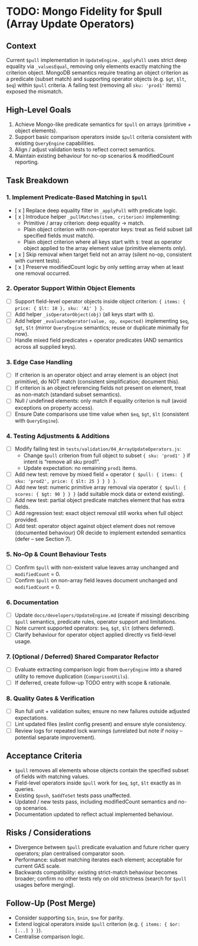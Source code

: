 # TODO: Mongo Fidelity for $pull (Array Update Operators)

## Context
Current `$pull` implementation in `UpdateEngine._applyPull` uses strict deep equality via `_valuesEqual`, removing only elements exactly matching the criterion object. MongoDB semantics require treating an object criterion as a predicate (subset match) and supporting operator objects (e.g. `$gt`, `$lt`, `$eq`) within `$pull` criteria. A failing test (removing all `sku: 'prod1'` items) exposed the mismatch.

## High-Level Goals
1. Achieve Mongo-like predicate semantics for `$pull` on arrays (primitive + object elements).
2. Support basic comparison operators inside `$pull` criteria consistent with existing `QueryEngine` capabilities.
3. Align / adjust validation tests to reflect correct semantics.
4. Maintain existing behaviour for no-op scenarios & modifiedCount reporting.

## Task Breakdown

### 1. Implement Predicate-Based Matching in `$pull`
- [ x ] Replace deep equality filter in `_applyPull` with predicate logic.
- [ x ] Introduce helper `_pullMatches(item, criterion)` implementing:
  - Primitive / array criterion: deep equality -> match.
  - Plain object criterion with non-operator keys: treat as field subset (all specified fields must match).
  - Plain object criterion where all keys start with `$`: treat as operator object applied to the array element value (primitive elements only).
- [ x ] Skip removal when target field not an array (silent no-op, consistent with current tests).
- [ x ] Preserve modifiedCount logic by only setting array when at least one removal occurred.

### 2. Operator Support Within Object Elements
- [ ] Support field-level operator objects inside object criterion: `{ items: { price: { $lt: 10 }, sku: 'A1' } }`.
- [ ] Add helper `_isOperatorObject(obj)` (all keys start with `$`).
- [ ] Add helper `_evaluateOperator(value, op, expected)` implementing `$eq`, `$gt`, `$lt` (mirror `QueryEngine` semantics; reuse or duplicate minimally for now).
- [ ] Handle mixed field predicates + operator predicates (AND semantics across all supplied keys).

### 3. Edge Case Handling
- [ ] If criterion is an operator object and array element is an object (not primitive), do NOT match (consistent simplification; document this).
- [ ] If criterion is an object referencing fields not present on element, treat as non-match (standard subset semantics).
- [ ] Null / undefined elements: only match if equality criterion is null (avoid exceptions on property access).
- [ ] Ensure Date comparisons use time value when `$eq`, `$gt`, `$lt` (consistent with `QueryEngine`).

### 4. Testing Adjustments & Additions
- [ ] Modify failing test in `tests/validation/04_ArrayUpdateOperators.js`:
  - Change `$pull` criterion from full object to subset `{ sku: 'prod1' }` if intent is “remove all sku prod1”.
  - Update expectation: no remaining `prod1` items.
- [ ] Add new test: remove by mixed field + operator `{ $pull: { items: { sku: 'prod2', price: { $lt: 25 } } } }`.
- [ ] Add new test: numeric primitive array removal via operator `{ $pull: { scores: { $gt: 90 } } }` (add suitable mock data or extend existing). 
- [ ] Add new test: partial object predicate matches element that has extra fields.
- [ ] Add regression test: exact object removal still works when full object provided.
- [ ] Add test: operator object against object element does not remove (documented behaviour) OR decide to implement extended semantics (defer – see Section 7).

### 5. No-Op & Count Behaviour Tests
- [ ] Confirm `$pull` with non-existent value leaves array unchanged and `modifiedCount` = 0.
- [ ] Confirm `$pull` on non-array field leaves document unchanged and `modifiedCount` = 0.

### 6. Documentation
- [ ] Update `docs/developers/UpdateEngine.md` (create if missing) describing `$pull` semantics, predicate rules, operator support and limitations.
- [ ] Note current supported operators: `$eq`, `$gt`, `$lt` (others deferred).
- [ ] Clarify behaviour for operator object applied directly vs field-level usage.

### 7. (Optional / Deferred) Shared Comparator Refactor
- [ ] Evaluate extracting comparison logic from `QueryEngine` into a shared utility to remove duplication (`ComparisonUtils`).
- [ ] If deferred, create follow-up TODO entry with scope & rationale.

### 8. Quality Gates & Verification
- [ ] Run full unit + validation suites; ensure no new failures outside adjusted expectations.
- [ ] Lint updated files (eslint config present) and ensure style consistency.
- [ ] Review logs for repeated lock warnings (unrelated but note if noisy – potential separate improvement).

## Acceptance Criteria
- `$pull` removes all elements whose objects contain the specified subset of fields with matching values.
- Field-level operators inside `$pull` work for `$eq`, `$gt`, `$lt` exactly as in queries.
- Existing `$push`, `$addToSet` tests pass unaffected.
- Updated / new tests pass, including modifiedCount semantics and no-op scenarios.
- Documentation updated to reflect actual implemented behaviour.

## Risks / Considerations
- Divergence between `$pull` predicate evaluation and future richer query operators; plan centralised comparator soon.
- Performance: subset matching iterates each element; acceptable for current GAS scale.
- Backwards compatibility: existing strict-match behaviour becomes broader; confirm no other tests rely on old strictness (search for `$pull` usages before merging).

## Follow-Up (Post Merge)
- Consider supporting `$in`, `$nin`, `$ne` for parity.
- Extend logical operators inside `$pull` criterion (e.g. `{ items: { $or: [...] } }`).
- Centralise comparison logic.

